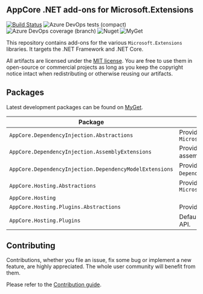 AppCore .NET add-ons for Microsoft.Extensions
--------------------

[![Build Status](https://dev.azure.com/AppCoreNet/Extensions/_apis/build/status/AppCore.Extensions%20CI?branchName=dev)](https://dev.azure.com/AppCoreNet/Extensions/_build/latest?definitionId=19&branchName=dev)
![Azure DevOps tests (compact)](https://img.shields.io/azure-devops/tests/AppCoreNet/Extensions/19?compact_message)
![Azure DevOps coverage (branch)](https://img.shields.io/azure-devops/coverage/AppCoreNet/Extensions/19/dev)
![Nuget](https://img.shields.io/nuget/v/AppCore.Extensions.DependencyInjection.Abstractions)
![MyGet](https://img.shields.io/myget/appcorenet/vpre/AppCore.Extensions.DependencyInjection.Abstractions?label=myget)

This repository contains add-ons for the various `Microsoft.Extensions` libraries. It targets the .NET Framework and .NET Core.

All artifacts are licensed under the [MIT license](LICENSE). You are free to use them in open-source or commercial projects as long as you keep the copyright notice intact when redistributing or otherwise reusing our artifacts.

## Packages

Latest development packages can be found on [MyGet](https://www.myget.org/gallery/appcorenet).

| Package                                                 | Description                                                                  |
|---------------------------------------------------------|------------------------------------------------------------------------------|
| `AppCore.DependencyInjection.Abstractions`              | Provides add-ons for `Microsoft.DependencyInjection.Abstractions`            |
| `AppCore.DependencyInjection.AssemblyExtensions`        | Provides extensions to register services via assembly reflection.            |
| `AppCore.DependencyInjection.DependencyModelExtensions` | Provides extensions to register services via `DependencyContext` reflection. |
| `AppCore.Hosting.Abstractions`                          | Provides add-ons for `Microsoft.Extensions.Hosting`                          |
| `AppCore.Hosting`                                       |                                                                              |
| `AppCore.Hosting.Plugins.Abstractions`                  | Provides the public API for hosting plugins.                                 |
| `AppCore.Hosting.Plugins`                               | Default implementation of the plugins hosting API.                           |


## Contributing

Contributions, whether you file an issue, fix some bug or implement a new feature, are highly appreciated. The whole user community
will benefit from them.

Please refer to the [Contribution guide](CONTRIBUTING.md).
